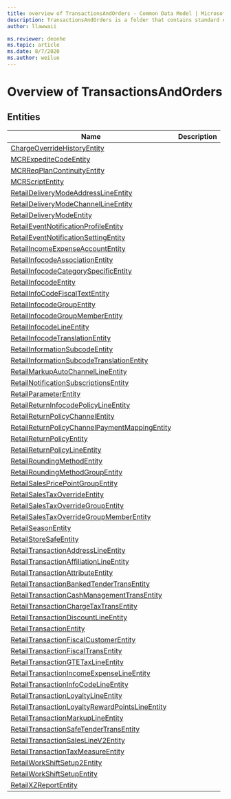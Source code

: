 ```yaml
---
title: overview of TransactionsAndOrders - Common Data Model | Microsoft Docs
description: TransactionsAndOrders is a folder that contains standard entities related to the Common Data Model.
author: llawwaii

ms.reviewer: deonhe
ms.topic: article
ms.date: 8/7/2020
ms.author: weiluo
---
```


# Overview of TransactionsAndOrders


## Entities

|Name|Description|
|---|---|
|[ChargeOverrideHistoryEntity](ChargeOverrideHistoryEntity.md)||
|[MCRExpediteCodeEntity](MCRExpediteCodeEntity.md)||
|[MCRReqPlanContinuityEntity](MCRReqPlanContinuityEntity.md)||
|[MCRScriptEntity](MCRScriptEntity.md)||
|[RetailDeliveryModeAddressLineEntity](RetailDeliveryModeAddressLineEntity.md)||
|[RetailDeliveryModeChannelLineEntity](RetailDeliveryModeChannelLineEntity.md)||
|[RetailDeliveryModeEntity](RetailDeliveryModeEntity.md)||
|[RetailEventNotificationProfileEntity](RetailEventNotificationProfileEntity.md)||
|[RetailEventNotificationSettingEntity](RetailEventNotificationSettingEntity.md)||
|[RetailIncomeExpenseAccountEntity](RetailIncomeExpenseAccountEntity.md)||
|[RetailInfocodeAssociationEntity](RetailInfocodeAssociationEntity.md)||
|[RetailInfocodeCategorySpecificEntity](RetailInfocodeCategorySpecificEntity.md)||
|[RetailInfocodeEntity](RetailInfocodeEntity.md)||
|[RetailInfoCodeFiscalTextEntity](RetailInfoCodeFiscalTextEntity.md)||
|[RetailInfocodeGroupEntity](RetailInfocodeGroupEntity.md)||
|[RetailInfocodeGroupMemberEntity](RetailInfocodeGroupMemberEntity.md)||
|[RetailInfocodeLineEntity](RetailInfocodeLineEntity.md)||
|[RetailInfocodeTranslationEntity](RetailInfocodeTranslationEntity.md)||
|[RetailInformationSubcodeEntity](RetailInformationSubcodeEntity.md)||
|[RetailInformationSubcodeTranslationEntity](RetailInformationSubcodeTranslationEntity.md)||
|[RetailMarkupAutoChannelLineEntity](RetailMarkupAutoChannelLineEntity.md)||
|[RetailNotificationSubscriptionsEntity](RetailNotificationSubscriptionsEntity.md)||
|[RetailParameterEntity](RetailParameterEntity.md)||
|[RetailReturnInfocodePolicyLineEntity](RetailReturnInfocodePolicyLineEntity.md)||
|[RetailReturnPolicyChannelEntity](RetailReturnPolicyChannelEntity.md)||
|[RetailReturnPolicyChannelPaymentMappingEntity](RetailReturnPolicyChannelPaymentMappingEntity.md)||
|[RetailReturnPolicyEntity](RetailReturnPolicyEntity.md)||
|[RetailReturnPolicyLineEntity](RetailReturnPolicyLineEntity.md)||
|[RetailRoundingMethodEntity](RetailRoundingMethodEntity.md)||
|[RetailRoundingMethodGroupEntity](RetailRoundingMethodGroupEntity.md)||
|[RetailSalesPricePointGroupEntity](RetailSalesPricePointGroupEntity.md)||
|[RetailSalesTaxOverrideEntity](RetailSalesTaxOverrideEntity.md)||
|[RetailSalesTaxOverrideGroupEntity](RetailSalesTaxOverrideGroupEntity.md)||
|[RetailSalesTaxOverrideGroupMemberEntity](RetailSalesTaxOverrideGroupMemberEntity.md)||
|[RetailSeasonEntity](RetailSeasonEntity.md)||
|[RetailStoreSafeEntity](RetailStoreSafeEntity.md)||
|[RetailTransactionAddressLineEntity](RetailTransactionAddressLineEntity.md)||
|[RetailTransactionAffiliationLineEntity](RetailTransactionAffiliationLineEntity.md)||
|[RetailTransactionAttributeEntity](RetailTransactionAttributeEntity.md)||
|[RetailTransactionBankedTenderTransEntity](RetailTransactionBankedTenderTransEntity.md)||
|[RetailTransactionCashManagementTransEntity](RetailTransactionCashManagementTransEntity.md)||
|[RetailTransactionChargeTaxTransEntity](RetailTransactionChargeTaxTransEntity.md)||
|[RetailTransactionDiscountLineEntity](RetailTransactionDiscountLineEntity.md)||
|[RetailTransactionEntity](RetailTransactionEntity.md)||
|[RetailTransactionFiscalCustomerEntity](RetailTransactionFiscalCustomerEntity.md)||
|[RetailTransactionFiscalTransEntity](RetailTransactionFiscalTransEntity.md)||
|[RetailTransactionGTETaxLineEntity](RetailTransactionGTETaxLineEntity.md)||
|[RetailTransactionIncomeExpenseLineEntity](RetailTransactionIncomeExpenseLineEntity.md)||
|[RetailTransactionInfoCodeLineEntity](RetailTransactionInfoCodeLineEntity.md)||
|[RetailTransactionLoyaltyLineEntity](RetailTransactionLoyaltyLineEntity.md)||
|[RetailTransactionLoyaltyRewardPointsLineEntity](RetailTransactionLoyaltyRewardPointsLineEntity.md)||
|[RetailTransactionMarkupLineEntity](RetailTransactionMarkupLineEntity.md)||
|[RetailTransactionSafeTenderTransEntity](RetailTransactionSafeTenderTransEntity.md)||
|[RetailTransactionSalesLineV2Entity](RetailTransactionSalesLineV2Entity.md)||
|[RetailTransactionTaxMeasureEntity](RetailTransactionTaxMeasureEntity.md)||
|[RetailWorkShiftSetup2Entity](RetailWorkShiftSetup2Entity.md)||
|[RetailWorkShiftSetupEntity](RetailWorkShiftSetupEntity.md)||
|[RetailXZReportEntity](RetailXZReportEntity.md)||
